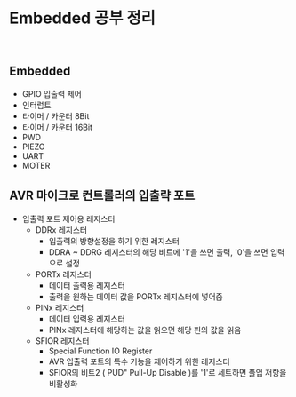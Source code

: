 # Embedded 공부 정리

<br/>

## Embedded
- GPIO 입출력 제어
- 인터럽트
- 타이머 / 카운터 8Bit
- 타이머 / 카운터 16Bit
- PWD
- PIEZO
- UART
- MOTER

## AVR 마이크로 컨트롤러의 입출략 포트
- 입출력 포트 제어용 레지스터
  - DDRx 레지스터
    - 입출력의 방향설정을 하기 위한 레지스터
    - DDRA ~ DDRG 레지스터의 해당 비트에 '1'을 쓰면 출력, '0'을 쓰면 입력으로 설정
  - PORTx 레지스터
    - 데이터 출력용 레지스터
    - 출력을 원하는 데이터 값을 PORTx 레지스터에 넣어줌
  - PINx 레지스터
    - 데이터 입력용 레지스터
    - PINx 레지스터에 해당하는 값을 읽으면 해당 핀의 값을 읽음
  - SFIOR 레지스터
    - Special Function IO Register
    - AVR 입출력 포트의 특수 기능을 제어하기 위한 레지스터
    - SFIOR의 비트2 ( PUD" Pull-Up Disable )를 '1'로 세트하면 풀업 저항을 비활성화

<br/>
